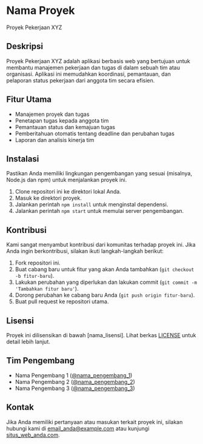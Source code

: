 # Nama Proyek

Proyek Pekerjaan XYZ

## Deskripsi

Proyek Pekerjaan XYZ adalah aplikasi berbasis web yang bertujuan untuk membantu manajemen pekerjaan dan tugas di dalam sebuah tim atau organisasi. Aplikasi ini memudahkan koordinasi, pemantauan, dan pelaporan status pekerjaan dari anggota tim secara efisien.

## Fitur Utama

- Manajemen proyek dan tugas
- Penetapan tugas kepada anggota tim
- Pemantauan status dan kemajuan tugas
- Pemberitahuan otomatis tentang deadline dan perubahan tugas
- Laporan dan analisis kinerja tim

## Instalasi

Pastikan Anda memiliki lingkungan pengembangan yang sesuai (misalnya, Node.js dan npm) untuk menjalankan proyek ini.

1. Clone repositori ini ke direktori lokal Anda.
2. Masuk ke direktori proyek.
3. Jalankan perintah `npm install` untuk menginstal dependensi.
4. Jalankan perintah `npm start` untuk memulai server pengembangan.

## Kontribusi

Kami sangat menyambut kontribusi dari komunitas terhadap proyek ini. Jika Anda ingin berkontribusi, silakan ikuti langkah-langkah berikut:

1. Fork repositori ini.
2. Buat cabang baru untuk fitur yang akan Anda tambahkan (`git checkout -b fitur-baru`).
3. Lakukan perubahan yang diperlukan dan lakukan commit (`git commit -m 'Tambahkan fitur baru'`).
4. Dorong perubahan ke cabang baru Anda (`git push origin fitur-baru`).
5. Buat pull request ke repositori utama.

## Lisensi

Proyek ini dilisensikan di bawah [nama_lisensi]. Lihat berkas [LICENSE](LICENSE) untuk detail lebih lanjut.

## Tim Pengembang

- Nama Pengembang 1 ([@nama_pengembang_1](https://github.com/nama_pengembang_1))
- Nama Pengembang 2 ([@nama_pengembang_2](https://github.com/nama_pengembang_2))
- Nama Pengembang 3 ([@nama_pengembang_3](https://github.com/nama_pengembang_3))

## Kontak

Jika Anda memiliki pertanyaan atau masukan terkait proyek ini, silakan hubungi kami di [email_anda@example.com](mailto:email_anda@example.com) atau kunjungi [situs_web_anda.com](https://situs_web_anda.com).

